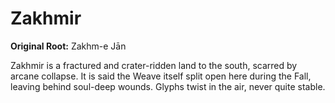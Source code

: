 # Zakhmir
**Original Root:** Zakhm-e Jān

Zakhmir is a fractured and crater-ridden land to the south, scarred by arcane collapse. It is said the Weave itself split open here during the Fall, leaving behind soul-deep wounds. Glyphs twist in the air, never quite stable.
